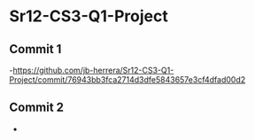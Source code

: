 # Sr12-CS3-Q1-Project
## Commit 1
  -https://github.com/jb-herrera/Sr12-CS3-Q1-Project/commit/76943bb3fca2714d3dfe5843657e3cf4dfad00d2

## Commit 2
  -
